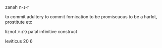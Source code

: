 zanah ז-נ-ה

to commit adultery
to commit fornication
to be promiscuous
to be a harlot, prostitute etc

liznot לזנות
pa'al infinitive construct

leviticus 20 6